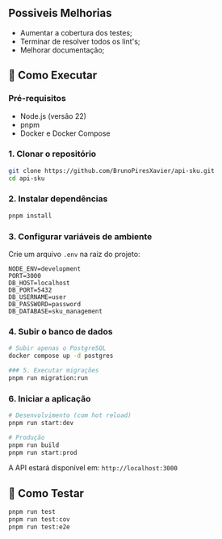 ## Possiveis Melhorias

- Aumentar a cobertura dos testes;
- Terminar de resolver todos os lint's;
- Melhorar documentação;

## 🚀 Como Executar

### Pré-requisitos

- Node.js (versão 22)
- pnpm
- Docker e Docker Compose

### 1. Clonar o repositório

```bash
git clone https://github.com/BrunoPiresXavier/api-sku.git
cd api-sku
```

### 2. Instalar dependências

```bash
pnpm install
```

### 3. Configurar variáveis de ambiente

Crie um arquivo `.env` na raiz do projeto:

```env
NODE_ENV=development
PORT=3000
DB_HOST=localhost
DB_PORT=5432
DB_USERNAME=user
DB_PASSWORD=password
DB_DATABASE=sku_management

```

### 4. Subir o banco de dados

```bash
# Subir apenas o PostgreSQL
docker compose up -d postgres

### 5. Executar migrações
pnpm run migration:run
```

### 6. Iniciar a aplicação

```bash
# Desenvolvimento (com hot reload)
pnpm run start:dev

# Produção
pnpm run build
pnpm run start:prod
```

A API estará disponível em: `http://localhost:3000`

## 🧪 Como Testar

```bash
pnpm run test
pnpm run test:cov
pnpm run test:e2e
```
